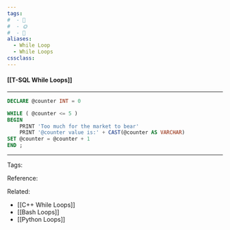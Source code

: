 ```yaml
---
tags:
#  - 🌱️
#  - 🌞️
#  - 🌲️
aliases: 
  - While Loop
  - While Loops
cssclass: 
---
```


#### [[T-SQL While Loops]]

---

```sql
DECLARE @counter INT = 0

WHILE ( @counter <= 5 )
BEGIN
	PRINT 'Too much for the market to bear'
	PRINT '@counter value is:' + CAST(@counter AS VARCHAR)
SET @counter = @counter + 1
END ;
```

---
Tags: 

Reference:

Related:
- [[C++ While Loops]]
- [[Bash Loops]]
- [[Python Loops]]

